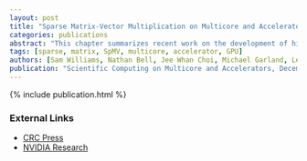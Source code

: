 ```yaml
---
layout: post
title: "Sparse Matrix-Vector Multiplication on Multicore and Accelerators"
categories: publications
abstract: "This chapter summarizes recent work on the development of highperformance multicore and accelerator-based implementations of sparse matrix-vector multiplication (SpMV). As an object of study, SpMV is an interesting computation for at least two reasons. First, it appears widely in applications in scientific and engineering computing, nancial and economic modeling, and information retrieval, among others, and is therefore of great practical interest. Secondly, it is both simple to describe but challenging to implement well, since its performance is limited by a variety of factors, including low computational intensity, potentially highly irregular memory access behavior, and a strong input-dependence that be known only at run-time. Thus, we believe SpMV both practically important as well as insightful for understanding the algorithmic and implementation principles necessary to making eff ective use of state-of-the-art systems."
tags: [sparse, matrix, SpMV, multicore, accelerator, GPU]
authors: [Sam Williams, Nathan Bell, Jee Whan Choi, Michael Garland, Leonid Oliker, Richard Vuduc]
publication: "Scientific Computing on Multicore and Accelerators, December 2010"
---
```


{% include publication.html %}


### External Links

 * [CRC Press](http://www.crcpress.com/product/isbn/9781439825365)
 * [NVIDIA Research](http://research.nvidia.com/publication/sparse-matrix-vector-multiplication-multicore-and-accelerators)

